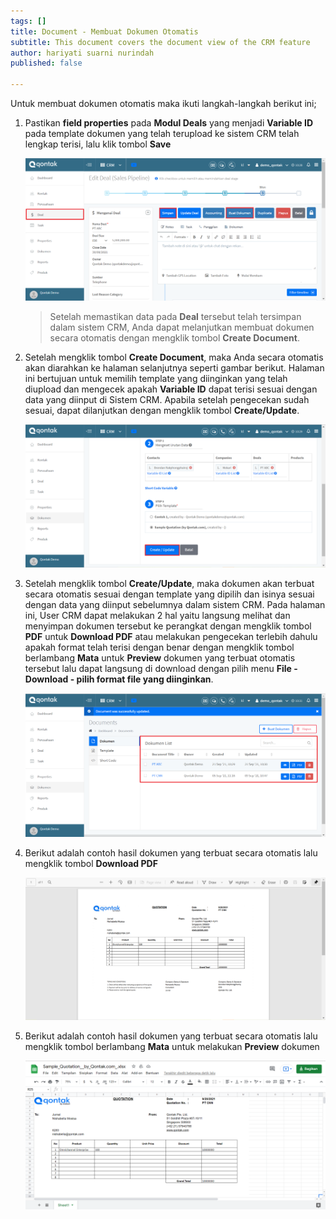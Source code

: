 ```yaml
---
tags: []
title: Document - Membuat Dokumen Otomatis
subtitle: This document covers the document view of the CRM feature
author: hariyati suarni nurindah
published: false

---
```

Untuk membuat dokumen otomatis maka ikuti langkah-langkah berikut ini;

1. Pastikan **field properties** pada **Modul Deals** yang menjadi **Variable ID** pada template dokumen yang telah terupload ke sistem CRM telah lengkap terisi, lalu klik tombol **Save**

   ![](/uploads/properties-dokumen.PNG)

   > Setelah memastikan data pada **Deal** tersebut telah tersimpan dalam sistem CRM, Anda dapat melanjutkan membuat dokumen secara otomatis dengan mengklik tombol **Create Document**.
2. Setelah mengklik tombol **Create Document**, maka Anda secara otomatis akan diarahkan ke halaman selanjutnya seperti gambar berikut. Halaman ini bertujuan untuk memilih template yang diinginkan yang telah diupload dan mengecek apakah **Variable ID** dapat terisi sesuai dengan data yang diinput di Sistem CRM. Apabila setelah pengecekan sudah sesuai, dapat dilanjutkan dengan mengklik tombol **Create/Update**.

   ![](/uploads/properties-dokumen2.PNG)
3. Setelah mengklik tombol **Create/Update**, maka dokumen akan terbuat secara otomatis sesuai dengan template yang dipilih dan isinya sesuai dengan data yang diinput sebelumnya dalam sistem CRM. Pada halaman ini, User CRM dapat melakukan 2 hal yaitu langsung melihat dan menyimpan dokumen tersebut ke perangkat dengan mengklik tombol **PDF** untuk **Download PDF** atau melakukan pengecekan terlebih dahulu apakah format telah terisi dengan benar dengan mengklik tombol berlambang **Mata** untuk **Preview** dokumen yang terbuat otomatis tersebut lalu dapat langsung di download dengan pilih menu **File - Download - pilih format file yang diinginkan**.

   ![](/uploads/properties-dokumen3.PNG)
4. Berikut adalah contoh hasil dokumen yang terbuat secara otomatis lalu mengklik tombol **Download PDF**

   ![](/uploads/properties-dokumen4.PNG)
5. Berikut adalah contoh hasil dokumen yang terbuat secara otomatis lalu mengklik tombol berlambang **Mata** untuk melakukan **Preview** dokumen

   ![](/uploads/properties-dokumen5.PNG)